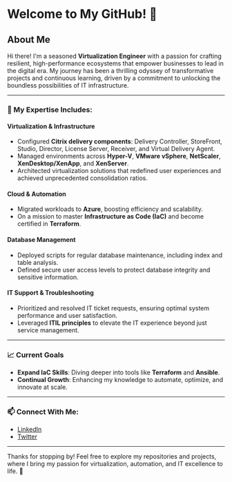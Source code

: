 # Welcome to My GitHub! 👋

## About Me  
Hi there! I'm a seasoned **Virtualization Engineer** with a passion for crafting resilient, high-performance ecosystems that empower businesses to lead in the digital era. My journey has been a thrilling odyssey of transformative projects and continuous learning, driven by a commitment to unlocking the boundless possibilities of IT infrastructure.

---

### 🔧 My Expertise Includes:

#### Virtualization & Infrastructure
- Configured **Citrix delivery components**: Delivery Controller, StoreFront, Studio, Director, License Server, Receiver, and Virtual Delivery Agent.
- Managed environments across **Hyper-V**, **VMware vSphere**, **NetScaler**, **XenDesktop/XenApp**, and **XenServer**.
- Architected virtualization solutions that redefined user experiences and achieved unprecedented consolidation ratios.

#### Cloud & Automation
- Migrated workloads to **Azure**, boosting efficiency and scalability.
- On a mission to master **Infrastructure as Code (IaC)** and become certified in **Terraform**.

#### Database Management
- Deployed scripts for regular database maintenance, including index and table analysis.
- Defined secure user access levels to protect database integrity and sensitive information.

#### IT Support & Troubleshooting
- Prioritized and resolved IT ticket requests, ensuring optimal system performance and user satisfaction.
- Leveraged **ITIL principles** to elevate the IT experience beyond just service management.

---

### 📈 Current Goals
- **Expand IaC Skills**: Diving deeper into tools like **Terraform** and **Ansible**.
- **Continual Growth**: Enhancing my knowledge to automate, optimize, and innovate at scale.

---

### 📫 Connect With Me:
- [LinkedIn](https://www.linkedin.com/in/your-profile)
- [Twitter](https://twitter.com/your-handle)

---

Thanks for stopping by! Feel free to explore my repositories and projects, where I bring my passion for virtualization, automation, and IT excellence to life. 🚀
